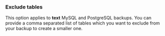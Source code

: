 

### Exclude tables

This option applies to **text** MySQL and PostgreSQL backups.  You can provide a comma separated list of tables which you want to exclude from your backup to create a smaller one.   


